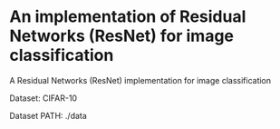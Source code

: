 # An implementation of Residual Networks (ResNet) for image classification
A Residual Networks (ResNet) implementation for image classification

Dataset: CIFAR-10 

Dataset PATH: ./data
